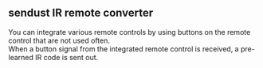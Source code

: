 ## sendust IR remote converter   
    
You can integrate various remote controls by using buttons on the remote control that are not used often.   
When a button signal from the integrated remote control is received, a pre-learned IR code is sent out.   
